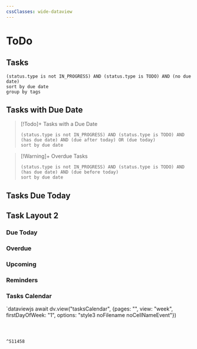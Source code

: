 ```yaml
---
cssClasses: wide-dataview
---
```



# ToDo

## Tasks

```tasks
(status.type is not IN_PROGRESS) AND (status.type is TODO) AND (no due date)
sort by due date
group by tags
```


## Tasks with Due Date
>[!Todo]+ Tasks with a Due Date
>```tasks
> (status.type is not IN_PROGRESS) AND (status.type is TODO) AND (has due date) AND (due after today) OR (due today)
 >sort by due date
> ```




>[!Warning]+ Overdue Tasks
>```tasks
> (status.type is not IN_PROGRESS) AND (status.type is TODO) AND (has due date) AND (due before today)
 >sort by due date
> ```

## Tasks Due Today

## Task Layout 2 

### Due Today

### Overdue

### Upcoming

### Reminders


### Tasks Calendar

`dataviewjs
await dv.view("tasksCalendar", {pages: "", view: "week", firstDayOfWeek: "1", options: "style3 noFilename noCellNameEvent"})
```



^511458

